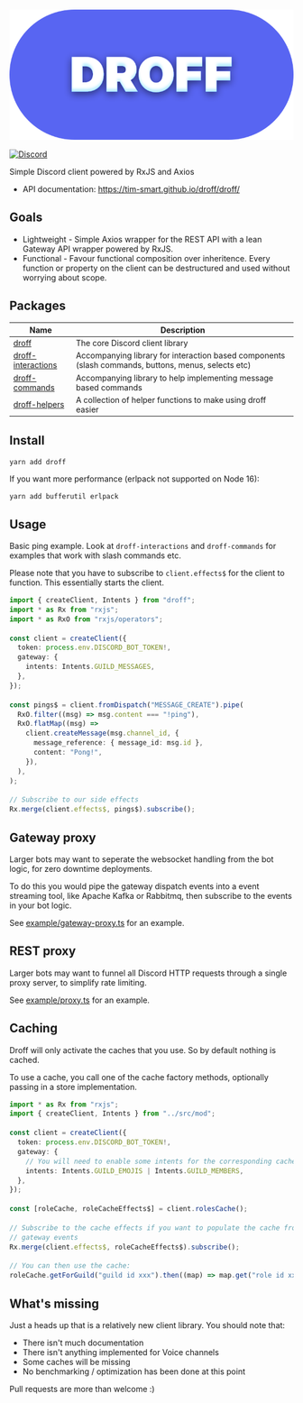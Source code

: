 <div align="center">
  <br />
  <p>
    <img src="https://raw.githubusercontent.com/tim-smart/droff/main/assets/droff.svg" alt="droff" />
  </p>
</div>

[![Discord](https://img.shields.io/discord/887189613389705256?style=for-the-badge)](https://discord.gg/dtR2Mtu66Q)

Simple Discord client powered by RxJS and Axios

- API documentation: https://tim-smart.github.io/droff/droff/

## Goals

- Lightweight - Simple Axios wrapper for the REST API with a lean Gateway API
  wrapper powered by RxJS.
- Functional - Favour functional composition over inheritence. Every function or
  property on the client can be destructured and used without worrying about
  scope.

## Packages

| Name                                                                                           | Description                                                                                         |
| ---------------------------------------------------------------------------------------------- | --------------------------------------------------------------------------------------------------- |
| [droff](https://github.com/tim-smart/droff/tree/main/packages/droff)                           | The core Discord client library                                                                     |
| [droff-interactions](https://github.com/tim-smart/droff/tree/main/packages/droff-interactions) | Accompanying library for interaction based components (slash commands, buttons, menus, selects etc) |
| [droff-commands](https://github.com/tim-smart/droff/tree/main/packages/droff-commands)         | Accompanying library to help implementing message based commands                                    |
| [droff-helpers](https://github.com/tim-smart/droff/tree/main/packages/droff-helpers)           | A collection of helper functions to make using droff easier                                         |

## Install

```
yarn add droff
```

If you want more performance (erlpack not supported on Node 16):

```
yarn add bufferutil erlpack
```

## Usage

Basic ping example. Look at `droff-interactions` and `droff-commands` for
examples that work with slash commands etc.

Please note that you have to subscribe to `client.effects$` for the client to
function. This essentially starts the client.

```typescript
import { createClient, Intents } from "droff";
import * as Rx from "rxjs";
import * as RxO from "rxjs/operators";

const client = createClient({
  token: process.env.DISCORD_BOT_TOKEN!,
  gateway: {
    intents: Intents.GUILD_MESSAGES,
  },
});

const pings$ = client.fromDispatch("MESSAGE_CREATE").pipe(
  RxO.filter((msg) => msg.content === "!ping"),
  RxO.flatMap((msg) =>
    client.createMessage(msg.channel_id, {
      message_reference: { message_id: msg.id },
      content: "Pong!",
    }),
  ),
);

// Subscribe to our side effects
Rx.merge(client.effects$, pings$).subscribe();
```

## Gateway proxy

Larger bots may want to seperate the websocket handling from the bot logic, for
zero downtime deployments.

To do this you would pipe the gateway dispatch events into a event streaming
tool, like Apache Kafka or Rabbitmq, then subscribe to the events in your bot
logic.

See
[example/gateway-proxy.ts](https://github.com/tim-smart/droff/blob/main/packages/droff/example/gateway-proxy.ts)
for an example.

## REST proxy

Larger bots may want to funnel all Discord HTTP requests through a single proxy server, to simplify rate limiting.

See [example/proxy.ts](https://github.com/tim-smart/droff/blob/main/packages/droff/example/proxy.ts) for an example.

## Caching

Droff will only activate the caches that you use. So by default nothing is
cached.

To use a cache, you call one of the cache factory methods, optionally passing in
a store implementation.

```typescript
import * as Rx from "rxjs";
import { createClient, Intents } from "../src/mod";

const client = createClient({
  token: process.env.DISCORD_BOT_TOKEN!,
  gateway: {
    // You will need to enable some intents for the corresponding cache.
    intents: Intents.GUILD_EMOJIS | Intents.GUILD_MEMBERS,
  },
});

const [roleCache, roleCacheEffects$] = client.rolesCache();

// Subscribe to the cache effects if you want to populate the cache from the
// gateway events
Rx.merge(client.effects$, roleCacheEffects$).subscribe();

// You can then use the cache:
roleCache.getForGuild("guild id xxx").then((map) => map.get("role id xxx"));
```

## What's missing

Just a heads up that is a relatively new client library. You should note that:

- There isn't much documentation
- There isn't anything implemented for Voice channels
- Some caches will be missing
- No benchmarking / optimization has been done at this point

Pull requests are more than welcome :)
